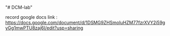 "# DCM-lab" 

record google docs link : https://docs.google.com/document/d/1DSMG9ZHSmoIuHZM77fzrXVY2i59gyGg1mwPTU8zaj6I/edit?usp=sharing
